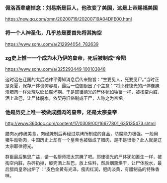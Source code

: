 ### 佩洛西悲痛悼念：刘易斯是巨人，他改变了美国，这是上帝赐福美国
https://new.qq.com/omn/20200719/20200719A04DFE00.html

### 将一个人神圣化，几乎总是要首先将其掏空
https://www.sohu.com/a/212994054_782639

### zg史上惟一一个成为木乃伊的皇帝，死后被制成“帝羓
https://www.sohu.com/a/325293449_100103848

这时远在辽国的太后述律平得知消息后传来懿旨：“生要见人，死要见尸。”当时正是炎夏，保存尸体谈何容易，最后一位御厨出了个主意：“将耶律德光的尸体像腌渍腊肉一样处理以延长腐坏期。于是耶律德光的尸体犹如牲畜一样，被掏空内脏，洒上盐巴，让尸体脱水，依契丹旧俗制成干尸，人称之为帝羓。

### 他是历史上唯一被做成腊肉的皇帝，还是太宗皇帝
http://www.360doc.com/content/17/0309/00/16677801_635135473.shtml

腊肉zg传统美食，肉经腌制后再经过烘烤所制成的食品，防腐能力极强。一般用猪牛动物肉，中国历史上却有一个皇帝也被做成了腊肉，是不是很惨？此人就是辽太宗耶律德光。

群臣最后集思广益，请一名厨师把太宗腌了吧。耶律德光的尸体犹如畜生一样，被掏空内脏，杂碎扔掉，躯壳洒上盐巴，放上佐料，然后烟熏烘干，让尸体脱水，最后腊肉皇帝出炉了：“皮色金黄有光泽，瘦肉红润，肥肉淡黄，有腊制品的特殊香味。
